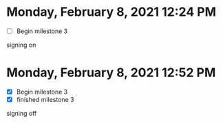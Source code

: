 # Monday, February  8, 2021 12:24 PM
- [ ] Begin milestone 3

signing on

# Monday, February  8, 2021 12:52 PM
- [x] Begin milestone 3
- [x] finished milestone 3

signing off